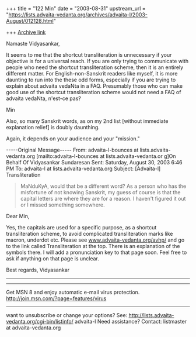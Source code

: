 +++
title = "122 Min"
date = "2003-08-31"
upstream_url = "https://lists.advaita-vedanta.org/archives/advaita-l/2003-August/012128.html"

+++
[Archive link](https://lists.advaita-vedanta.org/archives/advaita-l/2003-August/012128.html)

Namaste Vidyasankar,

It seems to me that the shortcut transliteration
is unnecessary if your objective is for a
universal reach. If you are only trying to
communicate with people who need the shortcut
transliteration scheme, then it is an entirely
different matter. For English-non-Sanskrit readers
like myself, it is more daunting to run into the
these odd forms, especially if you are trying to
explain about advaita vedaNta in a FAQ. Presumably
those who can make good use of the shortcut
transliteration scheme would not need a FAQ of
advaita vedaNta, n'est-ce pas?

Min

Also, so many Sanskrit words, as on my 2nd list
[without immediate explanation relief] is doubly
daunthing.

Again, it depends on your audience and your
"mission."

-----Original Message-----
From: advaita-l-bounces at lists.advaita-vedanta.org
[mailto:advaita-l-bounces at lists.advaita-vedanta.or
g]On Behalf Of Vidyasankar Sundaresan
Sent: Saturday, August 30, 2003 6:46 PM
To: advaita-l at lists.advaita-vedanta.org
Subject: [Advaita-l] Transliteration


>MaNduKyA, would that be a different word? As a
>person who has the misfortune of not knowing
>Sanskrit, my guess of course is that the capital
>letters are where they are for a reason. I
haven't
>figured it out or I missed something somewhere.

Dear Min,

Yes, the capitals are used for a specific purpose,
as a shortcut
transliteration scheme, to avoid complicated
transliteration marks like
macron, underdot etc. Please see
www.advaita-vedanta.org/avhp/ and go to the
link called Transliteration at the top. There is
an explanation of the
symbols there. I will add a pronunciation key to
that page soon. Feel free
to ask if anything on that page is unclear.

Best regards,
Vidyasankar

__________________________________________________
_______________
Get MSN 8 and enjoy automatic e-mail virus
protection.
http://join.msn.com/?page=features/virus

_______________________________________________
want to unsubscribe or change your options? See:
http://lists.advaita-vedanta.org/cgi-bin/listinfo/
advaita-l
Need assistance? Contact:
listmaster at advaita-vedanta.org

